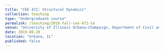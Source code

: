 ```yaml
---
title: "CEE 472: Structural Dynamics"
collection: teaching
type: "Undergraduate course"
permalink: /teaching/2019-fall-cee-472-ta
venue: "University of Illinois Urbana-Champaign, Department of Civil and Environmental Engineering"
date: 2019-08-20
location: "Urbana, IL"
published: false
---
```

